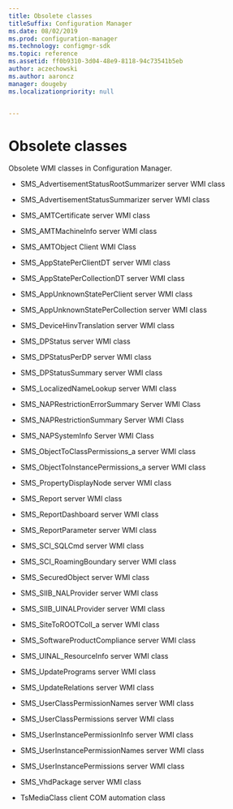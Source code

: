 ```yaml
---
title: Obsolete classes
titleSuffix: Configuration Manager
ms.date: 08/02/2019
ms.prod: configuration-manager
ms.technology: configmgr-sdk
ms.topic: reference
ms.assetid: ff0b9310-3d04-48e9-8118-94c73541b5eb
author: aczechowski
ms.author: aaroncz
manager: dougeby
ms.localizationpriority: null


---
```


# Obsolete classes

Obsolete WMI classes in Configuration Manager.  

- SMS_AdvertisementStatusRootSummarizer server WMI class

- SMS_AdvertisementStatusSummarizer server WMI class

- SMS_AMTCertificate server WMI class

- SMS_AMTMachineInfo server WMI class

- SMS_AMTObject Client WMI Class

- SMS_AppStatePerClientDT server WMI class

- SMS_AppStatePerCollectionDT server WMI class

- SMS_AppUnknownStatePerClient server WMI class

- SMS_AppUnknownStatePerCollection server WMI class

- SMS_DeviceHinvTranslation server WMI class

- SMS_DPStatus server WMI class

- SMS_DPStatusPerDP server WMI class

- SMS_DPStatusSummary server WMI class

- SMS_LocalizedNameLookup server WMI class

- SMS_NAPRestrictionErrorSummary Server WMI Class  

- SMS_NAPRestrictionSummary Server WMI Class  

- SMS_NAPSystemInfo Server WMI Class

- SMS_ObjectToClassPermissions_a server WMI class

- SMS_ObjectToInstancePermissions_a server WMI class

- SMS_PropertyDisplayNode server WMI class

- SMS_Report server WMI class

- SMS_ReportDashboard server WMI class

- SMS_ReportParameter server WMI class

- SMS_SCI_SQLCmd server WMI class

- SMS_SCI_RoamingBoundary server WMI class

- SMS_SecuredObject server WMI class

- SMS_SIIB_NALProvider server WMI class

- SMS_SIIB_UINALProvider server WMI class

- SMS_SiteToROOTColl_a server WMI class

- SMS_SoftwareProductCompliance server WMI class

- SMS_UINAL_ResourceInfo server WMI class

- SMS_UpdatePrograms server WMI class

- SMS_UpdateRelations server WMI class

- SMS_UserClassPermissionNames server WMI class

- SMS_UserClassPermissions server WMI class

- SMS_UserInstancePermissionInfo server WMI class

- SMS_UserInstancePermissionNames server WMI class

- SMS_UserInstancePermissions server WMI class

- SMS_VhdPackage server WMI class

- TsMediaClass client COM automation class
